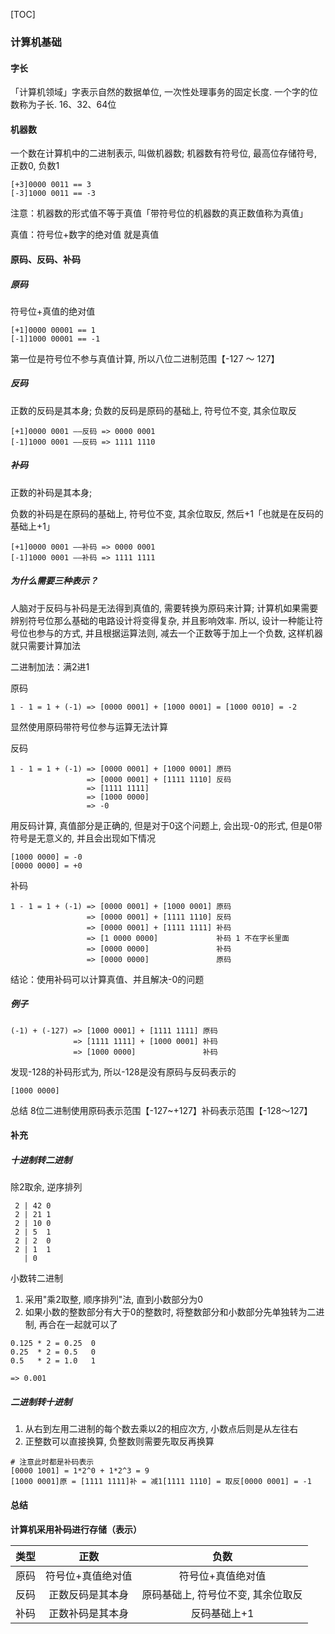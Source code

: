 [TOC]

### 计算机基础

#### 字长

「计算机领域」字表示自然的数据单位, 一次性处理事务的固定长度. 一个字的位数称为子长. 16、32、64位

#### 机器数

一个数在计算机中的二进制表示, 叫做机器数; 机器数有符号位, 最高位存储符号, 正数0, 负数1

~~~
[+3]0000 0011 == 3
[-3]1000 0011 == -3
~~~

注意：机器数的形式值不等于真值「带符号位的机器数的真正数值称为真值」

真值：符号位+数字的绝对值 就是真值

#### 原码、反码、补码

##### 原码

符号位+真值的绝对值

~~~
[+1]0000 00001 == 1
[-1]1000 00001 == -1
~~~

第一位是符号位不参与真值计算, 所以八位二进制范围【-127 ～ 127】

##### 反码

正数的反码是其本身; 负数的反码是原码的基础上, 符号位不变, 其余位取反

~~~
[+1]0000 0001 ——反码 => 0000 0001
[-1]1000 0001 ——反码 => 1111 1110
~~~

##### 补码

正数的补码是其本身;

负数的补码是在原码的基础上, 符号位不变, 其余位取反, 然后+1「也就是在反码的基础上+1」

~~~
[+1]0000 0001 ——补码 => 0000 0001
[-1]1000 0001 ——补码 => 1111 1111
~~~

##### 为什么需要三种表示？

人脑对于反码与补码是无法得到真值的, 需要转换为原码来计算; 计算机如果需要辨别符号位那么基础的电路设计将变得复杂, 并且影响效率. 所以, 设计一种能让符号位也参与的方式, 并且根据运算法则, 减去一个正数等于加上一个负数, 这样机器就只需要计算加法

二进制加法：满2进1

原码

~~~
1 - 1 = 1 + (-1) => [0000 0001] + [1000 0001] = [1000 0010] = -2   
~~~

显然使用原码带符号位参与运算无法计算

反码

~~~
1 - 1 = 1 + (-1) => [0000 0001] + [1000 0001] 原码
				 => [0000 0001] + [1111 1110] 反码
				 => [1111 1111]
				 => [1000 0000] 
				 => -0
~~~

用反码计算, 真值部分是正确的, 但是对于0这个问题上, 会出现-0的形式, 但是0带符号是无意义的, 并且会出现如下情况

~~~
[1000 0000] = -0
[0000 0000] = +0
~~~

补码

~~~
1 - 1 = 1 + (-1) => [0000 0001] + [1000 0001] 原码
				 => [0000 0001] + [1111 1110] 反码
				 => [0000 0001] + [1111 1111] 补码
				 => [1 0000 0000]             补码 1 不在字长里面
				 => [0000 0000]               补码 
				 => [0000 0000]               原码
~~~

结论：使用补码可以计算真值、并且解决-0的问题

##### 例子

~~~
(-1) + (-127) => [1000 0001] + [1111 1111] 原码
			  => [1111 1111] + [1000 0001] 补码
			  => [1000 0000]               补码
~~~

发现-128的补码形式为, 所以-128是没有原码与反码表示的

~~~
[1000 0000]
~~~

总结 8位二进制使用原码表示范围【-127~+127】补码表示范围【-128～127】

#### 补充

##### 十进制转二进制

除2取余, 逆序排列

~~~
 2 | 42 0
 2 | 21 1
 2 | 10 0
 2 | 5  1
 2 | 2  0
 2 | 1  1
   | 0  
~~~

小数转二进制

1. 采用"乘2取整, 顺序排列"法, 直到小数部分为0
2. 如果小数的整数部分有大于0的整数时, 将整数部分和小数部分先单独转为二进制, 再合在一起就可以了

~~~
0.125 * 2 = 0.25  0
0.25  * 2 = 0.5   0
0.5   * 2 = 1.0   1  

=> 0.001
~~~

##### 二进制转十进制

1. 从右到左用二进制的每个数去乘以2的相应次方, 小数点后则是从左往右
2. 正整数可以直接换算, 负整数则需要先取反再换算

~~~
# 注意此时都是补码表示
[0000 1001] = 1*2^0 + 1*2^3 = 9
[1000 0001]原 = [1111 1111]补 = 减1[1111 1110] = 取反[0000 0001] = -1
~~~

#### 总结

**计算机采用补码进行存储（表示）**

| 类型 |       正数        |                负数                |
| :--: | :---------------: | :--------------------------------: |
| 原码 | 符号位+真值绝对值 |         符号位+真值绝对值          |
| 反码 | 正数反码是其本身  | 原码基础上, 符号位不变, 其余位取反 |
| 补码 | 正数补码是其本身  |            反码基础上+1            |

